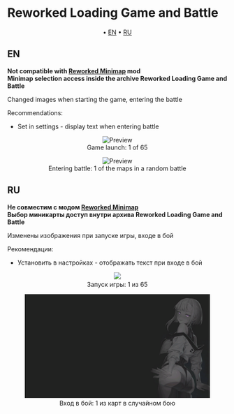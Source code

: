 # Reworked Loading Game and Battle

<p align="center">
	&bull; <a href="#en">EN</a> &bull; <a href="#ru">RU</a> 
</p>

## EN

**Not compatible with [Reworked Minimap](../reworkedminimap/) mod**  
**Minimap selection access inside the archive Reworked Loading Game and Battle**

Changed images when starting the game, entering the battle

Recommendations:
- Set in settings - display text when entering battle

<figure style="text-align: center;">
  <img src="./assets/images/aqua.png" alt="Preview"/>
  <figcaption>Game launch: 1 of 65</figcaption>
</figure>
<figure style="text-align: center;">
  <img src="./assets/images/aqua.png" alt="Preview"/>
  <figcaption>Entering battle: 1 of the maps in a random battle</figcaption>
</figure>

## RU

**Не совместим с модом [Reworked Minimap](../reworkedminimap/)**  
**Выбор миникарты доступ внутри архива Reworked Loading Game and Battle**

Изменены изображения при запуске игры, входе в бой

Рекомендации:
- Установить в настройках - отображать текст при входе в бой

<figure style="text-align: center;">
  <img src="./assets/images/1ofgame.png alt="Preview"/>
  <figcaption>Запуск игры: 1 из 65</figcaption>
</figure>
<figure style="text-align: center;">
  <img src="./assets/images/1ofmaps.png" alt="Preview"/>
  <figcaption>Вход в бой: 1 из карт в случайном бою</figcaption>
</figure>

